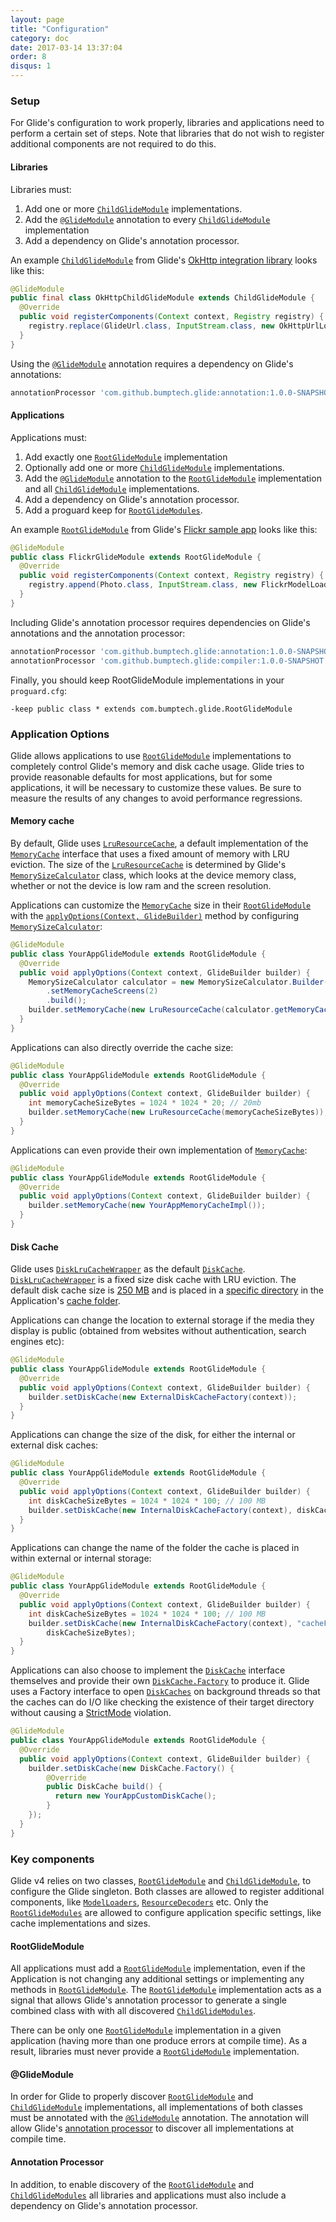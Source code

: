 ```yaml
---
layout: page
title: "Configuration"
category: doc
date: 2017-03-14 13:37:04
order: 8
disqus: 1
---
```


### Setup
For Glide's configuration to work properly, libraries and applications need to perform a certain set of steps. Note that libraries that do not wish to register additional components are not required to do this.

#### Libraries
Libraries must:
1. Add one or more [``ChildGlideModule``][2] implementations.
2. Add the [``@GlideModule``][5] annotation to every [``ChildGlideModule``][2] implementation
3. Add a dependency on Glide's annotation processor.

An example [``ChildGlideModule``][2] from Glide's [OkHttp integration library][7] looks like this:
```java
@GlideModule
public final class OkHttpChildGlideModule extends ChildGlideModule {
  @Override
  public void registerComponents(Context context, Registry registry) {
    registry.replace(GlideUrl.class, InputStream.class, new OkHttpUrlLoader.Factory());
  }
}
```

Using the [``@GlideModule``][5] annotation requires a dependency on Glide's annotations:
```groovy
annotationProcessor 'com.github.bumptech.glide:annotation:1.0.0-SNAPSHOT'
```

#### Applications
Applications must:
1. Add exactly one [``RootGlideModule``][1] implementation
2. Optionally add one or more [``ChildGlideModule``][2] implementations.
3. Add the [``@GlideModule``][5] annotation to the [``RootGlideModule``][1] implementation and all [``ChildGlideModule``][2] implementations.
4. Add a dependency on Glide's annotation processor.
5. Add a proguard keep for [``RootGlideModules``][1].

An example [``RootGlideModule``][1] from Glide's [Flickr sample app][8] looks like this:
```java
@GlideModule
public class FlickrGlideModule extends RootGlideModule {
  @Override
  public void registerComponents(Context context, Registry registry) {
    registry.append(Photo.class, InputStream.class, new FlickrModelLoader.Factory());
  }
}
```

Including Glide's annotation processor requires dependencies on Glide's annotations and the annotation processor:
```groovy
annotationProcessor 'com.github.bumptech.glide:annotation:1.0.0-SNAPSHOT'
annotationProcessor 'com.github.bumptech.glide:compiler:1.0.0-SNAPSHOT'
```

Finally, you should keep RootGlideModule implementations in your ``proguard.cfg``:
```
-keep public class * extends com.bumptech.glide.RootGlideModule
```

### Application Options
Glide allows applications to use [``RootGlideModule``][1] implementations to completely control Glide's memory and disk cache usage. Glide tries to provide reasonable defaults for most applications, but for some applications, it will be necessary to customize these values. Be sure to measure the results of any changes to avoid performance regressions.

#### Memory cache
By default, Glide uses [``LruResourceCache``][10], a default implementation of the [``MemoryCache``][9] interface that uses a fixed amount of memory with LRU eviction. The size of the [``LruResourceCache``][10] is determined by Glide's [``MemorySizeCalculator``][11] class, which looks at the device memory class, whether or not the device is low ram and the screen resolution. 

Applications can customize the [``MemoryCache``][9] size in their [``RootGlideModule``][1] with the [``applyOptions(Context, GlideBuilder)``][12] method by configuring [``MemorySizeCalculator``][11]:
```java
@GlideModule
public class YourAppGlideModule extends RootGlideModule {
  @Override
  public void applyOptions(Context context, GlideBuilder builder) {
    MemorySizeCalculator calculator = new MemorySizeCalculator.Builder(context)
        .setMemoryCacheScreens(2)
        .build();
    builder.setMemoryCache(new LruResourceCache(calculator.getMemoryCacheSize()));
  }
}
```

Applications can also directly override the cache size: 

```java
@GlideModule
public class YourAppGlideModule extends RootGlideModule {
  @Override
  public void applyOptions(Context context, GlideBuilder builder) {
    int memoryCacheSizeBytes = 1024 * 1024 * 20; // 20mb
    builder.setMemoryCache(new LruResourceCache(memoryCacheSizeBytes));
  }
}
```

Applications can even provide their own implementation of [``MemoryCache``][9]:
```java
@GlideModule
public class YourAppGlideModule extends RootGlideModule {
  @Override
  public void applyOptions(Context context, GlideBuilder builder) {
    builder.setMemoryCache(new YourAppMemoryCacheImpl());
  }
}
```

#### Disk Cache
Glide uses [``DiskLruCacheWrapper``][13] as the default [``DiskCache``][14]. [``DiskLruCacheWrapper``][13] is a fixed size disk cache with LRU eviction. The default disk cache size is [250 MB][15] and is placed in a [specific directory][16] in the Application's [cache folder][17].

Applications can change the location to external storage if the media they display is public (obtained from websites without authentication, search engines etc):
```java
@GlideModule
public class YourAppGlideModule extends RootGlideModule {
  @Override
  public void applyOptions(Context context, GlideBuilder builder) {
    builder.setDiskCache(new ExternalDiskCacheFactory(context));
  }
}
```

Applications can change the size of the disk, for either the internal or external disk caches:
```java
@GlideModule
public class YourAppGlideModule extends RootGlideModule {
  @Override
  public void applyOptions(Context context, GlideBuilder builder) {
    int diskCacheSizeBytes = 1024 * 1024 * 100; // 100 MB
    builder.setDiskCache(new InternalDiskCacheFactory(context), diskCacheSizeBytes);
  }
}
```

Applications can change the name of the folder the cache is placed in within external or internal storage:
```java
@GlideModule
public class YourAppGlideModule extends RootGlideModule {
  @Override
  public void applyOptions(Context context, GlideBuilder builder) {
    int diskCacheSizeBytes = 1024 * 1024 * 100; // 100 MB
    builder.setDiskCache(new InternalDiskCacheFactory(context), "cacheFolderName", 
        diskCacheSizeBytes);
  }
}
```

Applications can also choose to implement the [``DiskCache``][14] interface themselves and provide their own [``DiskCache.Factory``][18] to produce it. Glide uses a Factory interface to open [``DiskCaches``][14] on background threads so that the caches can do I/O like checking the existence of their target directory without causing a [StrictMode][19] violation.

```java
@GlideModule
public class YourAppGlideModule extends RootGlideModule {
  @Override
  public void applyOptions(Context context, GlideBuilder builder) {
    builder.setDiskCache(new DiskCache.Factory() {
        @Override
        public DiskCache build() {
          return new YourAppCustomDiskCache();
        }
    });
  }
}
```


### Key components
Glide v4 relies on two classes, [``RootGlideModule``][1] and [``ChildGlideModule``][2], to configure the Glide singleton. Both classes are allowed to register additional components, like [``ModelLoaders``][3], [``ResourceDecoders``][4] etc. Only the [``RootGlideModules``][1] are allowed to configure application specific settings, like cache implementations and sizes. 

#### RootGlideModule
All applications must add a [``RootGlideModule``][1] implementation, even if the Application is not changing any additional settings or implementing any methods in [``RootGlideModule``][1]. The [``RootGlideModule``][1] implementation acts as a signal that allows Glide's annotation processor to generate a single combined class with with all discovered [``ChildGlideModules``][2].

There can be only one [``RootGlideModule``][1] implementation in a given application (having more than one produce errors at compile time). As a result, libraries must never provide a [``RootGlideModule``][1] implementation. 

#### @GlideModule
In order for Glide to properly discover [``RootGlideModule``][1] and [``ChildGlideModule``][2] implementations, all implementations of both classes must be annotated with the [``@GlideModule``][5] annotation. The annotation will allow Glide's [annotation processor][6] to discover all implementations at compile time. 

#### Annotation Processor
In addition, to enable discovery of the [``RootGlideModule``][1] and [``ChildGlideModules``][2] all libraries and applications must also include a dependency on Glide's annotation processor. 

[1]: http://sjudd.github.io/glide/javadocs/400/com/bumptech/glide/module/RootGlideModule.html
[2]: http://sjudd.github.io/glide/javadocs/400/com/bumptech/glide/module/ChildGlideModule.html
[3]: http://sjudd.github.io/glide/javadocs/400/com/bumptech/glide/load/model/ModelLoader.html
[4]: http://sjudd.github.io/glide/javadocs/400/com/bumptech/glide/load/ResourceDecoder.html
[5]: http://sjudd.github.io/glide/javadocs/400/com/bumptech/glide/annotation/GlideModule.html
[6]: http://sjudd.github.io/glide/javadocs/400/com/bumptech/glide/annotation/compiler/ModuleAnnotationProcessor.html
[7]: https://github.com/bumptech/glide/blob/master/integration/okhttp3/src/main/java/com/bumptech/glide/integration/okhttp3/OkHttpChildGlideModule.java
[8]: https://github.com/bumptech/glide/blob/master/samples/flickr/src/main/java/com/bumptech/glide/samples/flickr/FlickrGlideModule.java
[9]: http://sjudd.github.io/glide/javadocs/400/com/bumptech/glide/load/engine/cache/MemoryCache.html
[10]: http://sjudd.github.io/glide/javadocs/400/com/bumptech/glide/load/engine/cache/LruResourceCache.html
[11]: http://sjudd.github.io/glide/javadocs/400/com/bumptech/glide/load/engine/cache/MemorySizeCalculator.html
[12]: http://sjudd.github.io/glide/javadocs/400/com/bumptech/glide/module/RootGlideModule.html#applyOptions-android.content.Context-com.bumptech.glide.GlideBuilder-
[13]: http://sjudd.github.io/glide/javadocs/400/com/bumptech/glide/load/engine/cache/DiskLruCacheWrapper.html
[14]: http://sjudd.github.io/glide/javadocs/400/com/bumptech/glide/load/engine/cache/DiskCache.html
[15]: https://github.com/bumptech/glide/blob/master/library/src/main/java/com/bumptech/glide/load/engine/cache/DiskCache.java#L18
[16]: https://github.com/bumptech/glide/blob/master/library/src/main/java/com/bumptech/glide/load/engine/cache/DiskCache.java#L19
[17]: https://developer.android.com/reference/android/content/Context.html#getCacheDir()
[18]: https://github.com/bumptech/glide/blob/master/library/src/main/java/com/bumptech/glide/load/engine/cache/DiskCache.java#L15
[19]: https://developer.android.com/reference/android/os/StrictMode.html

